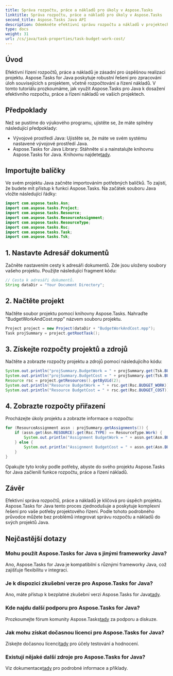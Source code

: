 ```yaml
---
title: Správa rozpočtu, práce a nákladů pro úkoly v Aspose.Tasks
linktitle: Správa rozpočtu, práce a nákladů pro úkoly v Aspose.Tasks
second_title: Aspose.Tasks Java API
description: Odemkněte efektivní správu rozpočtu a nákladů v projektech Java pomocí Aspose.Tasks. Prozkoumejte podrobné pokyny pro bezproblémovou integraci.
type: docs
weight: 31
url: /cs/java/task-properties/task-budget-work-cost/
---
```

## Úvod
Efektivní řízení rozpočtů, práce a nákladů je zásadní pro úspěšnou realizaci projektu. Aspose.Tasks for Java poskytuje robustní řešení pro zpracování úloh souvisejících s projektem, včetně rozpočtování a řízení nákladů. V tomto tutoriálu prozkoumáme, jak využít Aspose.Tasks pro Java k dosažení efektivního rozpočtu, práce a řízení nákladů ve vašich projektech.
## Předpoklady
Než se pustíme do výukového programu, ujistěte se, že máte splněny následující předpoklady:
- Vývojové prostředí Java: Ujistěte se, že máte ve svém systému nastavené vývojové prostředí Java.
-  Aspose.Tasks for Java Library: Stáhněte si a nainstalujte knihovnu Aspose.Tasks for Java. Knihovnu najdete[tady](https://releases.aspose.com/tasks/java/).
## Importujte balíčky
Ve svém projektu Java začněte importováním potřebných balíčků. To zajistí, že budete mít přístup k funkci Aspose.Tasks. Na začátek souboru Java vložte následující řádky:
```java
import com.aspose.tasks.Asn;
import com.aspose.tasks.Project;
import com.aspose.tasks.Resource;
import com.aspose.tasks.ResourceAssignment;
import com.aspose.tasks.ResourceType;
import com.aspose.tasks.Rsc;
import com.aspose.tasks.Task;
import com.aspose.tasks.Tsk;
```
## 1. Nastavte Adresář dokumentů
Začněte nastavením cesty k adresáři dokumentů. Zde jsou uloženy soubory vašeho projektu. Použijte následující fragment kódu:
```java
// Cesta k adresáři dokumentů.
String dataDir = "Your Document Directory";
```
## 2. Načtěte projekt
Načtěte soubor projektu pomocí knihovny Aspose.Tasks. Nahraďte "BudgetWorkAndCost.mpp" názvem souboru projektu.
```java
Project project = new Project(dataDir + "BudgetWorkAndCost.mpp");
Task projSummary = project.getRootTask();
```
## 3. Získejte rozpočty projektů a zdrojů
Načtěte a zobrazte rozpočty projektu a zdrojů pomocí následujícího kódu:
```java
System.out.println("projSummary.BudgetWork = " + projSummary.get(Tsk.BUDGET_WORK));
System.out.println("projSummary.BudgetCost = " + projSummary.get(Tsk.BUDGET_COST));
Resource rsc = project.getResources().getByUid(2);
System.out.println("Resource BudgetWork = " + rsc.get(Rsc.BUDGET_WORK));
System.out.println("Resource BudgetCost = " + rsc.get(Rsc.BUDGET_COST));
```
## 4. Zobrazte rozpočty přiřazení
Procházejte úkoly projektu a zobrazte informace o rozpočtu:
```java
for (ResourceAssignment assn : projSummary.getAssignments()) {
    if (assn.get(Asn.RESOURCE).get(Rsc.TYPE) == ResourceType.Work) {
        System.out.println("Assignment BudgetWork = " + assn.get(Asn.BUDGET_WORK));
    } else {
        System.out.println("Assignment BudgetCost = " + assn.get(Asn.BUDGET_COST));
    }
}
```
Opakujte tyto kroky podle potřeby, abyste do svého projektu Aspose.Tasks for Java začlenili funkce rozpočtu, práce a řízení nákladů.
## Závěr
Efektivní správa rozpočtů, práce a nákladů je klíčová pro úspěch projektu. Aspose.Tasks for Java tento proces zjednodušuje a poskytuje komplexní řešení pro vaše potřeby projektového řízení. Podle tohoto podrobného průvodce můžete bez problémů integrovat správu rozpočtu a nákladů do svých projektů Java.
## Nejčastější dotazy
### Mohu použít Aspose.Tasks for Java s jinými frameworky Java?
Ano, Aspose.Tasks for Java je kompatibilní s různými frameworky Java, což zajišťuje flexibilitu v integraci.
### Je k dispozici zkušební verze pro Aspose.Tasks for Java?
 Ano, máte přístup k bezplatné zkušební verzi Aspose.Tasks for Java[tady](https://releases.aspose.com/).
### Kde najdu další podporu pro Aspose.Tasks for Java?
 Prozkoumejte fórum komunity Aspose.Tasks[tady](https://forum.aspose.com/c/tasks/15) za podporu a diskuze.
### Jak mohu získat dočasnou licenci pro Aspose.Tasks for Java?
 Získejte dočasnou licenci[tady](https://purchase.aspose.com/temporary-license/) pro účely testování a hodnocení.
### Existují nějaké další zdroje pro Aspose.Tasks for Java?
 Viz dokumentace[tady](https://reference.aspose.com/tasks/java/) pro podrobné informace a příklady.